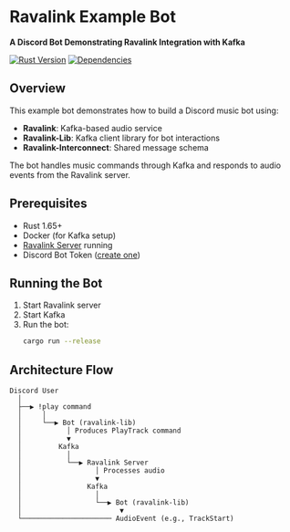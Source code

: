 # Ravalink Example Bot

**A Discord Bot Demonstrating Ravalink Integration with Kafka**

[![Rust Version](https://img.shields.io/badge/rust-1.65%2B-blue)](https://www.rust-lang.org/)
[![Dependencies](https://img.shields.io/badge/dependencies-ravalink--lib%2Cravalink--interconnect-brightgreen)](https://github.com/yourorg)

## Overview
This example bot demonstrates how to build a Discord music bot using:
- **Ravalink**: Kafka-based audio service
- **Ravalink-Lib**: Kafka client library for bot interactions
- **Ravalink-Interconnect**: Shared message schema

The bot handles music commands through Kafka and responds to audio events from the Ravalink server.

## Prerequisites
- Rust 1.65+
- Docker (for Kafka setup)
- [Ravalink Server](https://github.com/CrySteRz/ravalink) running
- Discord Bot Token ([create one](https://discord.com/developers/applications))

## Running the Bot
1. Start Ravalink server
2. Start Kafka
3. Run the bot:
   ```bash
   cargo run --release
   ```

## Architecture Flow
```
Discord User
  │
  ├──▶ !play command
  │     │
  │     └──▶ Bot (ravalink-lib)
  │           │ Produces PlayTrack command
  │           ▼
  │         Kafka
  │           │
  │           └──▶ Ravalink Server
  │                  │ Processes audio
  │                  ▼
  │                Kafka
  │                  │
  │                  └──▶ Bot (ravalink-lib)
  │                        ▼
  └────────────────────── AudioEvent (e.g., TrackStart)
```

